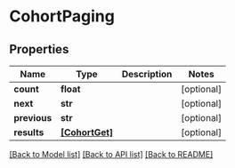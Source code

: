 # CohortPaging

## Properties
Name | Type | Description | Notes
------------ | ------------- | ------------- | -------------
**count** | **float** |  | [optional] 
**next** | **str** |  | [optional] 
**previous** | **str** |  | [optional] 
**results** | [**[CohortGet]**](CohortGet.md) |  | [optional] 

[[Back to Model list]](../README.md#documentation-for-models) [[Back to API list]](../README.md#documentation-for-api-endpoints) [[Back to README]](../README.md)


